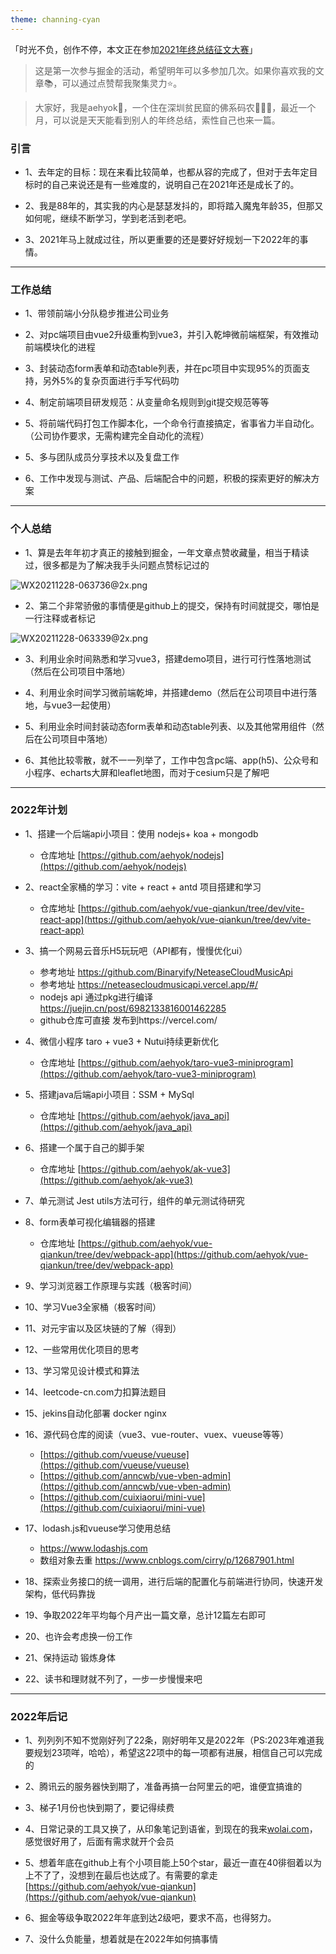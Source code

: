```yaml
---
theme: channing-cyan
---
```


「时光不负，创作不停，本文正在参加[2021年终总结征文大赛](https://juejin.cn/post/7034786723137585188/ "https://juejin.cn/post/7034786723137585188/")」

>这是第一次参与掘金的活动，希望明年可以多参加几次。如果你喜欢我的文章📚，可以通过点赞帮我聚集灵力⭐️。

> 大家好，我是aehyok🎋，一个住在深圳贫民窟的佛系码农🧚🏻‍♀️，最近一个月，可以说是天天能看到别人的年终总结，索性自己也来一篇。

### 引言
 - 1、去年定的目标：现在来看比较简单，也都从容的完成了，但对于去年定目标时的自己来说还是有一些难度的，说明自己在2021年还是成长了的。
 
 - 2、我是88年的，其实我的内心是瑟瑟发抖的，即将踏入魔鬼年龄35，但那又如何呢，继续不断学习，学到老活到老吧。

 - 3、2021年马上就成过往，所以更重要的还是要好好规划一下2022年的事情。

  -------------------
### 工作总结

  - 1、带领前端小分队稳步推进公司业务

  - 2、对pc端项目由vue2升级重构到vue3，并引入乾坤微前端框架，有效推动前端模块化的进程

  - 3、封装动态form表单和动态table列表，并在pc项目中实现95%的页面支持，另外5%的复杂页面进行手写代码叻

  - 4、制定前端项目研发规范：从变量命名规则到git提交规范等等

  - 5、将前端代码打包工作脚本化，一个命令行直接搞定，省事省力半自动化。（公司协作要求，无需构建完全自动化的流程）

  - 5、多与团队成员分享技术以及复盘工作

  - 6、工作中发现与测试、产品、后端配合中的问题，积极的探索更好的解决方案

-------------------
### 个人总结

  - 1、算是去年年初才真正的接触到掘金，一年文章点赞收藏量，相当于精读过，很多都是为了解决我手头问题点赞标记过的
  
![WX20211228-063736@2x.png](https://p3-juejin.byteimg.com/tos-cn-i-k3u1fbpfcp/9ec5d81d1c9d4d28992ddef88529cc64~tplv-k3u1fbpfcp-watermark.image?)

  - 2、第二个非常骄傲的事情便是github上的提交，保持有时间就提交，哪怕是一行注释或者标记
  
![WX20211228-063339@2x.png](https://p9-juejin.byteimg.com/tos-cn-i-k3u1fbpfcp/6ddb01a1aa3a499db53fd1b9a4abf5d5~tplv-k3u1fbpfcp-watermark.image?)
  - 3、利用业余时间熟悉和学习vue3，搭建demo项目，进行可行性落地测试（然后在公司项目中落地）

  - 4、利用业余时间学习微前端乾坤，并搭建demo（然后在公司项目中进行落地，与vue3一起使用）

  - 5、利用业余时间封装动态form表单和动态table列表、以及其他常用组件（然后在公司项目中落地）

  - 6、其他比较零散，就不一一列举了，工作中包含pc端、app(h5)、公众号和小程序、echarts大屏和leaflet地图，而对于cesium只是了解吧

-------------------
### 2022年计划

  - 1、搭建一个后端api小项目：使用 nodejs+ koa + mongodb
    - 仓库地址 [https://github.com/aehyok/nodejs](https://github.com/aehyok/nodejs)

  - 2、react全家桶的学习：vite + react + antd 项目搭建和学习
    - 仓库地址 [https://github.com/aehyok/vue-qiankun/tree/dev/vite-react-app](https://github.com/aehyok/vue-qiankun/tree/dev/vite-react-app)

  - 3、搞一个网易云音乐H5玩玩吧（API都有，慢慢优化ui）
    - 参考地址 https://github.com/Binaryify/NeteaseCloudMusicApi
    - 参考地址 https://neteasecloudmusicapi.vercel.app/#/
    - nodejs api 通过pkg进行编译 https://juejin.cn/post/6982133816001462285
    - github仓库可直接 发布到https://vercel.com/

  - 4、微信小程序 taro + vue3 + Nutui持续更新优化
    - 仓库地址 [https://github.com/aehyok/taro-vue3-miniprogram](https://github.com/aehyok/taro-vue3-miniprogram)

  - 5、搭建java后端api小项目：SSM + MySql
    - 仓库地址 [https://github.com/aehyok/java_api](https://github.com/aehyok/java_api)

  - 6、搭建一个属于自己的脚手架
    - 仓库地址 [https://github.com/aehyok/ak-vue3](https://github.com/aehyok/ak-vue3)

  - 7、单元测试 Jest utils方法可行，组件的单元测试待研究

  - 8、form表单可视化编辑器的搭建
    - 仓库地址 [https://github.com/aehyok/vue-qiankun/tree/dev/webpack-app](https://github.com/aehyok/vue-qiankun/tree/dev/webpack-app)

  - 9、学习浏览器工作原理与实践（极客时间）

  - 10、学习Vue3全家桶（极客时间）

  - 11、对元宇宙以及区块链的了解（得到）

  - 12、一些常用优化项目的思考

  - 13、学习常见设计模式和算法

  - 14、leetcode-cn.com力扣算法题目

  - 15、jekins自动化部署 docker nginx

  - 16、源代码仓库的阅读（vue3、vue-router、vuex、vueuse等等）
    - [https://github.com/vueuse/vueuse](https://github.com/vueuse/vueuse)
    - [https://github.com/anncwb/vue-vben-admin](https://github.com/anncwb/vue-vben-admin)
    - [https://github.com/cuixiaorui/mini-vue](https://github.com/cuixiaorui/mini-vue)

  - 17、lodash.js和vueuse学习使用总结
    - https://www.lodashjs.com
    - 数组对象去重 https://www.cnblogs.com/cirry/p/12687901.html

  - 18、探索业务接口的统一调用，进行后端的配置化与前端进行协同，快速开发架构，低代码靠拢

  - 19、争取2022年平均每个月产出一篇文章，总计12篇左右即可

  - 20、也许会考虑换一份工作

  - 21、保持运动 锻炼身体

  - 22、读书和理财就不列了，一步一步慢慢来吧

-------------------
### 2022年后记

  - 1、列列列不知不觉刚好列了22条，刚好明年又是2022年（PS:2023年难道我要规划23项咩，哈哈），希望这22项中的每一项都有进展，相信自己可以完成的

  - 2、腾讯云的服务器快到期了，准备再搞一台阿里云的吧，谁便宜搞谁的
  
  - 3、梯子1月份也快到期了，要记得续费
  
  - 4、日常记录的工具又换了，从印象笔记到语雀，到现在的我来[wolai.com](https://wolai.com)，感觉很好用了，后面有需求就开个会员

  - 5、想着年底在github上有个小项目能上50个star，最近一直在40徘徊着以为上不了了，没想到在最后也达成了。有需要的拿走[https://github.com/aehyok/vue-qiankun](https://github.com/aehyok/vue-qiankun)

  - 6、掘金等级争取2022年年底到达2级吧，要求不高，也得努力。
  - 7、没什么负能量，想着就是在2022年如何搞事情
